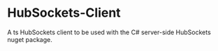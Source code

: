 # HubSockets-Client
A ts HubSockets client to be used with the C# server-side HubSockets nuget package.
